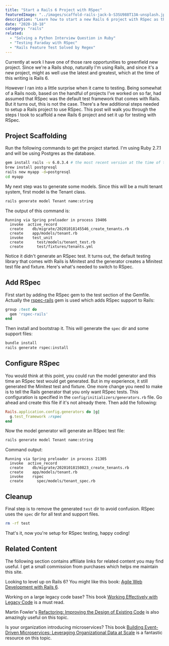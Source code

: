 ```yaml
---
title: "Start a Rails 6 Project with RSpec"
featuredImage: "../images/scaffold-rails-jack-b-S3SU988T13A-unsplash.jpg"
description: "Learn how to start a new Rails 6 project with RSpec as the default testing library."
date: "2020-10-18"
category: "rails"
related:
  - "Solving a Python Interview Question in Ruby"
  - "Testing Faraday with RSpec"
  - "Rails Feature Test Solved by Regex"
---
```


Currently at work I have one of those rare opportunities to greenfield new project. Since we're a Rails shop, naturally I'm using Rails, and since it's a new project, might as well use the latest and greatest, which at the time of this writing is Rails 6.

However I ran into a little surprise when it came to testing. Being somewhat of a Rails noob, based on the handful of projects I've worked on so far, had assumed that RSpec was the default test framework that comes with Rails. But it turns out, this is not the case. There's a few additional steps needed to setup a Rails project to use RSpec. This post will walk you through the steps I took to scaffold a new Rails 6 project and set it up for testing with RSpec.

## Project Scaffolding

Run the following commands to get the project started. I'm using Ruby 2.7.1 and will be using Postgres as the database.

```bash
gem install rails -v 6.0.3.4 # the most recent version at the time of this writing
brew install postgresql
rails new myapp -d=postgresql
cd myapp
```

My next step was to generate some models. Since this will be a multi tenant system, first model is the Tenant class.

```bash
rails generate model Tenant name:string
```

The output of this command is:

```
Running via Spring preloader in process 19406
  invoke  active_record
  create    db/migrate/20201018145546_create_tenants.rb
  create    app/models/tenant.rb
  invoke    test_unit
  create      test/models/tenant_test.rb
  create      test/fixtures/tenants.yml
```

Notice it didn't generate an RSpec test. It turns out, the default testing library that comes with Rails is Minitest and the generator creates a Minitest test file and fixture. Here's what's needed to switch to RSpec.

## Add RSpec

First start by adding the RSpec gem to the test section of the Gemfile. Actually the [rspec-rails](https://relishapp.com/rspec/rspec-rails/v/4-0/docs) gem is used which adds RSpec support to Rails:

```ruby
group :test do
  gem 'rspec-rails'
end
```

Then install and bootstrap it. This will generate the `spec` dir and some support files:

```bash
bundle install
rails generate rspec:install
```

## Configure RSpec

You would think at this point, you could run the model generator and this time an RSpec test would get generated. But in my experience, it still generated the Minitest test and fixture. One more change you need to make is to tell the Rails generator that you only want RSpec tests. This configuration is specified in the `config/initializers/generators.rb` file. Go ahead and create this file if it's not already there. Then add the following:

```ruby
Rails.application.config.generators do |g|
  g.test_framework :rspec
end
```

Now the model generator will generate an RSpec test file:

```bash
rails generate model Tenant name:string
```

Command output:

```
Running via Spring preloader in process 21305
  invoke  active_record
  create    db/migrate/20201018150823_create_tenants.rb
  create    app/models/tenant.rb
  invoke    rspec
  create      spec/models/tenant_spec.rb
```

## Cleanup

Final step is to remove the generated `test` dir to avoid confusion. RSpec uses the `spec` dir for all test and support files.

```bash
rm -rf test
```

That's it, now you're setup for RSpec testing, happy coding!

## Related Content

The following section contains affiliate links for related content you may find useful. I get a small commission from purchases which helps me maintain this site.

Looking to level up on Rails 6? You might like this book: [Agile Web Development with Rails 6](https://amzn.to/3wS8GNA).

Working on a large legacy code base? This book [Working Effectively with Legacy Code](https://amzn.to/3accwHF) is a must read.

Martin Fowler's [Refactoring: Improving the Design of Existing Code](https://amzn.to/2RFC0Xn) is also amazingly useful on this topic.

Is your organization introducing microservices? This book [Building Event-Driven Microservices: Leveraging Organizational Data at Scale](https://amzn.to/3uSxa87) is a fantastic resource on this topic.
